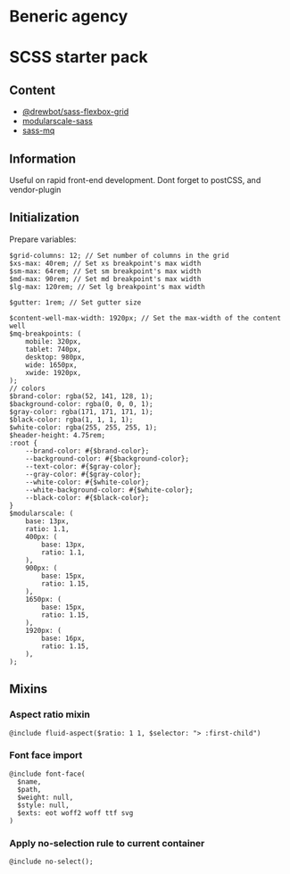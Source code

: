 # Beneric agency

# SCSS starter pack

## Content

- [@drewbot/sass-flexbox-grid](http://sassflexboxgrid.com/views/documentation.html)
- [modularscale-sass](https://github.com/modularscale/modularscale-sass)
- [sass-mq](https://github.com/sass-mq/sass-mq)

## Information

Useful on rapid front-end development.
Dont forget to postCSS, and vendor-plugin

## Initialization

Prepare variables:

    $grid-columns: 12; // Set number of columns in the grid
    $xs-max: 40rem; // Set xs breakpoint's max width
    $sm-max: 64rem; // Set sm breakpoint's max width
    $md-max: 90rem; // Set md breakpoint's max width
    $lg-max: 120rem; // Set lg breakpoint's max width

    $gutter: 1rem; // Set gutter size

    $content-well-max-width: 1920px; // Set the max-width of the content well
    $mq-breakpoints: (
        mobile: 320px,
        tablet: 740px,
        desktop: 980px,
        wide: 1650px,
        xwide: 1920px,
    );
    // colors
    $brand-color: rgba(52, 141, 128, 1);
    $background-color: rgba(0, 0, 0, 1);
    $gray-color: rgba(171, 171, 171, 1);
    $black-color: rgba(1, 1, 1, 1);
    $white-color: rgba(255, 255, 255, 1);
    $header-height: 4.75rem;
    :root {
        --brand-color: #{$brand-color};
        --background-color: #{$background-color};
        --text-color: #{$gray-color};
        --gray-color: #{$gray-color};
        --white-color: #{$white-color};
        --white-background-color: #{$white-color};
        --black-color: #{$black-color};
    }
    $modularscale: (
        base: 13px,
        ratio: 1.1,
        400px: (
            base: 13px,
            ratio: 1.1,
        ),
        900px: (
            base: 15px,
            ratio: 1.15,
        ),
        1650px: (
            base: 15px,
            ratio: 1.15,
        ),
        1920px: (
            base: 16px,
            ratio: 1.15,
        ),
    );

## Mixins

### Aspect ratio mixin

    @include fluid-aspect($ratio: 1 1, $selector: "> :first-child")

### Font face import

    @include font-face(
      $name,
      $path,
      $weight: null,
      $style: null,
      $exts: eot woff2 woff ttf svg
    )

### Apply no-selection rule to current container

    @include no-select();
